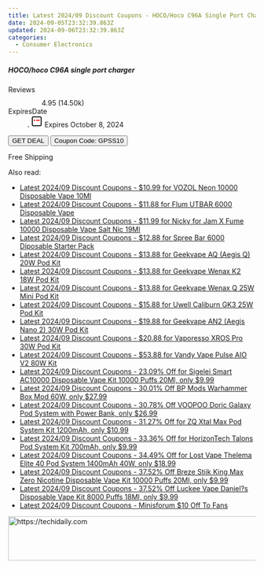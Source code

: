 ```yaml
---
title: Latest 2024/09 Discount Coupons - HOCO/Hoco C96A Single Port Charger
date: 2024-09-05T23:32:39.863Z
updated: 2024-09-06T23:32:39.863Z
categories:
  - Consumer Electronics
---
```



<div class="max-w-4xl mx-auto grid grid-cols-1 lg:max-w-5xl lg:gap-x-20 lg:grid-cols-2">
  <div class="relative p-3 col-start-1 row-start-1 flex flex-col-reverse rounded-lg bg-gradient-to-t from-black/75 via-black/0 sm:bg-none sm:row-start-2 sm:p-0 lg:row-start-1">
    <h5 class="mt-1 text-lg font-semibold text-white sm:text-slate-900 md:text-2xl dark:sm:text-white">HOCO/hoco C96A single port charger</h5>
  </div>
  
  <div class="col-start-1 col-end-3 row-start-1 grid gap-4 sm:mb-6 sm:grid-cols-4 lg:col-start-2 lg:row-span-6 lg:row-end-6 lg:mb-0 lg:gap-6">
    
  </div>
  <dl class="row-start-2 mt-4 flex items-center text-xs font-medium sm:row-start-3 sm:mt-1 md:mt-2.5 lg:row-start-2">
    <dt class="sr-only">Reviews</dt>
    <dd class="flex items-center text-indigo-600 dark:text-indigo-400">
      <svg width="24" height="24" fill="none" aria-hidden="true" class="mr-1 stroke-current dark:stroke-indigo-500">
        <path d="m12 5 2 5h5l-4 4 2.103 5L12 16l-5.103 3L9 14l-4-4h5l2-5Z" stroke-width="2" stroke-linecap="round" stroke-linejoin="round" />
      </svg>
      <span>4.95 <span class="font-normal text-slate-400">(14.50k)</span></span>
    </dd>
    <dt class="sr-only">ExpiresDate</dt>
    <dd class="flex items-center">
      <svg width="2" height="2" aria-hidden="true" fill="currentColor" class="mx-3 text-slate-300">
        <circle cx="1" cy="1" r="1" />
      </svg>
      <svg width="24" height="24" viewBox="0 0 24 24" fill="none" stroke="currentColor" stroke-width="2">
        <rect x="3" y="3" width="18" height="18" rx="2" fill="#fff" />
        <path d="M6 10L18 10" stroke="red" stroke-width="2" fill="none" />
        <path d="M10 6L10 18" stroke="#fff" stroke-width="2" fill="none" />
      </svg>
      Expires October 8, 2024    </dd>
  </dl>
  <div class="col-start-1 row-start-3 mt-4 self-center sm:col-start-2 sm:row-span-2 sm:row-start-2 sm:mt-0 lg:col-start-1 lg:row-start-3 lg:row-end-4 lg:mt-6">
    <button type="button" onClick="javascript:window.open(decodeURIComponent('https%3A%2F%2Fwww.shareasale.com%2Fu.cfm%3Fd%3D1118196%26m%3D97331%26u%3D4338022'), '_blank');void(0);" class="rounded-lg bg-red-600 px-3 py-2 text-sm font-medium leading-6 text-white">GET DEAL</button>
    <button type="button" onClick="javascript:window.open(decodeURIComponent('https%3A%2F%2Fwww.shareasale.com%2Fu.cfm%3Fd%3D1118196%26m%3D97331%26u%3D4338022'), '_blank');void(0);" class="border-dashed border-2 border-indigo-600 bg-green-100 text-sm leading-6 font-medium py-2 px-3 rounded-lg">Coupon Code: GPSS10</button>
  </div>
  <p class="col-start-1 mt-4 text-sm leading-6 sm:col-span-2 lg:col-span-1 lg:row-start-4 lg:mt-6 dark:text-slate-400">
    Free Shipping 
  </p>
</div>
<span class="atpl-alsoreadstyle">Also read:</span>
<div><ul>
<li><a href="https://coupons.techidaily.com/coupon-1085667-share-90958-sale/"><u>Latest 2024/09 Discount Coupons - $10.99 for VOZOL Neon 10000 Disposable Vape 10Ml</u></a></li>
<li><a href="https://coupons.techidaily.com/coupon-1082224-share-59344-sale/"><u>Latest 2024/09 Discount Coupons - $11.88 for Flum UTBAR 6000 Disposable Vape</u></a></li>
<li><a href="https://coupons.techidaily.com/coupon-1086091-share-90958-sale/"><u>Latest 2024/09 Discount Coupons - $11.99 for Nicky for Jam X Fume 10000 Disposable Vape Salt Nic 19Ml</u></a></li>
<li><a href="https://coupons.techidaily.com/coupon-1084492-share-59344-sale/"><u>Latest 2024/09 Discount Coupons - $12.88 for Spree Bar 6000 Diposable Starter Pack</u></a></li>
<li><a href="https://coupons.techidaily.com/coupon-1084856-share-59344-sale/"><u>Latest 2024/09 Discount Coupons - $13.88 for Geekvape AQ (Aegis Q) 20W Pod Kit</u></a></li>
<li><a href="https://coupons.techidaily.com/coupon-1084857-share-59344-sale/"><u>Latest 2024/09 Discount Coupons - $13.88 for Geekvape Wenax K2 18W Pod Kit</u></a></li>
<li><a href="https://coupons.techidaily.com/coupon-1084855-share-59344-sale/"><u>Latest 2024/09 Discount Coupons - $13.88 for Geekvape Wenax Q 25W Mini Pod Kit</u></a></li>
<li><a href="https://coupons.techidaily.com/coupon-1084859-share-59344-sale/"><u>Latest 2024/09 Discount Coupons - $15.88 for Uwell Caliburn GK3 25W Pod Kit</u></a></li>
<li><a href="https://coupons.techidaily.com/coupon-1084854-share-59344-sale/"><u>Latest 2024/09 Discount Coupons - $19.88 for Geekvape AN2 (Aegis Nano 2) 30W Pod Kit</u></a></li>
<li><a href="https://coupons.techidaily.com/coupon-1086295-share-59344-sale/"><u>Latest 2024/09 Discount Coupons - $20.88 for Vaporesso XROS Pro 30W Pod Kit</u></a></li>
<li><a href="https://coupons.techidaily.com/coupon-1086296-share-59344-sale/"><u>Latest 2024/09 Discount Coupons - $53.88 for Vandy Vape Pulse AIO V2 80W Kit</u></a></li>
<li><a href="https://coupons.techidaily.com/coupon-1056956-share-90958-sale/"><u>Latest 2024/09 Discount Coupons - 23.09% Off for Sigelei Smart AC10000 Disposable Vape Kit 10000 Puffs 20Ml, only $9.99</u></a></li>
<li><a href="https://coupons.techidaily.com/coupon-1086043-share-90958-sale/"><u>Latest 2024/09 Discount Coupons - 30.01% Off BP Mods Warhammer Box Mod 60W, only $27.99</u></a></li>
<li><a href="https://coupons.techidaily.com/coupon-1085393-share-90958-sale/"><u>Latest 2024/09 Discount Coupons - 30.78% Off VOOPOO Doric Galaxy Pod System with Power Bank, only $26.99</u></a></li>
<li><a href="https://coupons.techidaily.com/coupon-1086090-share-90958-sale/"><u>Latest 2024/09 Discount Coupons - 31.27% Off for ZQ Xtal Max Pod System Kit 1200mAh, only $10.99</u></a></li>
<li><a href="https://coupons.techidaily.com/coupon-1086089-share-90958-sale/"><u>Latest 2024/09 Discount Coupons - 33.36% Off for HorizonTech Talons Pod System Kit 700mAh, only $9.99</u></a></li>
<li><a href="https://coupons.techidaily.com/coupon-1076838-share-90958-sale/"><u>Latest 2024/09 Discount Coupons - 34.49% Off for Lost Vape Thelema Elite 40 Pod System 1400mAh 40W, only $18.99</u></a></li>
<li><a href="https://coupons.techidaily.com/coupon-1056749-share-90958-sale/"><u>Latest 2024/09 Discount Coupons - 37.52% Off Breze Stiik King Max Zero Nicotine Disposable Vape Kit 10000 Puffs 20Ml, only $9.99</u></a></li>
<li><a href="https://coupons.techidaily.com/coupon-1054053-share-90958-sale/"><u>Latest 2024/09 Discount Coupons - 37.52% Off Luckee Vape Daniel?s Disposable Vape Kit 8000 Puffs 18Ml, only $9.99</u></a></li>
<li><a href="https://coupons.techidaily.com/coupon-1065186-share-101288-sale/"><u>Latest 2024/09 Discount Coupons - Minisforum $10 Off To Fans</u></a></li>
</ul></div>

<ins class="adsbygoogle"
      style="display:block"
      data-ad-client="ca-pub-7571918770474297"
      data-ad-slot="8358498916"
      data-ad-format="auto"
      data-full-width-responsive="true"></ins>
<!-- affiliate ads begin -->
<a href="https://ephamedtechinc.pxf.io/c/5597632/2130530/26400" target="_top" id="2130530">
  <img src="//a.impactradius-go.com/display-ad/26400-2130530" border="0" alt="https://techidaily.com" width="728" height="90"/>
</a>
<img height="0" width="0" src="https://ephamedtechinc.pxf.io/i/5597632/2130530/26400" style="position:absolute;visibility:hidden;" border="0" />
<!-- affiliate ads end -->